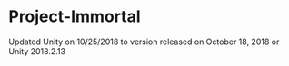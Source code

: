 # Project-Immortal

Updated Unity on 10/25/2018 to version released on October 18, 2018 or Unity 2018.2.13
